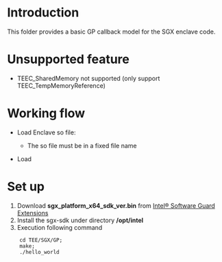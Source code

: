 
# Introduction

This folder provides a basic GP callback model for the SGX enclave code.

# Unsupported feature

- TEEC_SharedMemory not supported (only support TEEC_TempMemoryReference)


# Working flow

- Load Enclave so file:
  - The so file must be in a fixed file name

- Load 

# Set up
1. Download __sgx_platform_x64_sdk_ver.bin__ from [Intel® Software Guard Extensions](https://software.intel.com/content/www/us/en/develop/topics/software-guard-extensions/sdk.html)
2. Install the sgx-sdk under directory __/opt/intel__
3. Execution following command
```shell
    cd TEE/SGX/GP;
    make;
    ./hello_world
```